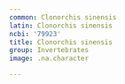 ```yaml
---
common: Clonorchis sinensis
latin: Clonorchis sinensis
ncbi: '79923'
title: Clonorchis sinensis
group: Invertebrates
image: .na.character

---
```

